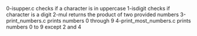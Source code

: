 0-isupper.c checks if a character is in uppercase
1-isdigit checks if character is a digit
2-mul returns the product of two provided numbers
3-print_numbers.c prints numbers 0 through 9
4-print_most_numbers.c prints numbers 0 to 9 except 2 and 4
